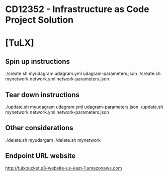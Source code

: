 # CD12352 - Infrastructure as Code Project Solution
# [TuLX]

## Spin up instructions
./create.sh myudagram udagram.yml udagram-parameters.json 
./create.sh mynetwork network.yml network-parameters.json

## Tear down instructions
./update.sh myudagram udagram.yml udagram-parameters.json 
./update.sh mynetwork network.yml network-parameters.json

## Other considerations
./delete.sh myudargam
./delete.sh mynetwork

## Endpoint URL website
http://tulxbucket.s3-website-us-east-1.amazonaws.com
